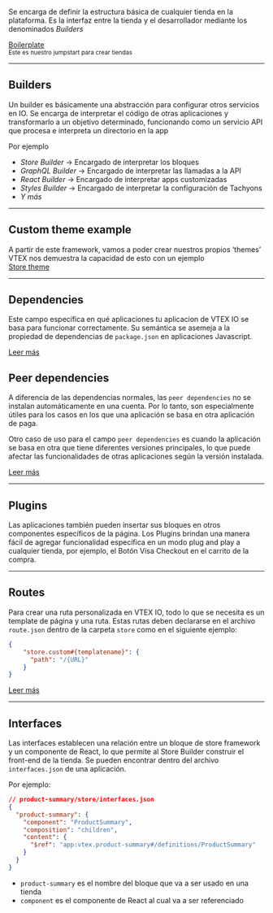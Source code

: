 
Se encarga de definir la estructura básica de cualquier tienda en la plataforma.
Es la interfaz entre la tienda y el desarrollador mediante los denominados _Builders_

[Boilerplate](https://bitbucket.org/summasolutions/vtex-theme-boilerplate)  
<small>Este es nuestro jumpstart para crear tiendas</small>

---

## Builders

Un builder es básicamente una abstracción para configurar otros servicios en IO. Se encarga de interpretar el código de otras aplicaciones y transformarlo a un objetivo determinado, funcionando como un servicio API que procesa e interpreta un directorio en la app

Por ejemplo

- _Store Builder_ -> Encargado de interpretar los bloques
- _GraphQL Builder_ -> Encargado de interpretar las llamadas a la API
- _React Builder_ -> Encargado de interpretar apps customizadas
- _Styles Builder_ -> Encargado de interpretar la configuración de Tachyons
- _Y más_

---

## Custom theme example

A partir de este framework, vamos a poder crear nuestros propios ‘themes’  
VTEX nos demuestra la capacidad de esto con un ejemplo  
[Store theme](https://github.com/vtex-apps/store-theme)

---

## Dependencies

Este campo especifica en qué aplicaciones tu aplicacion de VTEX IO se basa para funcionar correctamente. Su semántica se asemeja a la propiedad de dependencias de `package.json` en aplicaciones Javascript.  

[Leer más](https://developers.vtex.com/vtex-developer-docs/docs/vtex-io-documentation-dependencies)

## Peer dependencies

A diferencia de las dependencias normales, las `peer dependencies` no se instalan automáticamente en una cuenta. Por lo tanto, son especialmente útiles para los casos en los que una aplicación se basa en otra aplicación de paga.

Otro caso de uso para el campo `peer dependencies` es cuando la aplicación se basa en otra que tiene diferentes versiones principales, lo que puede afectar las funcionalidades de otras aplicaciones según la versión instalada.  

[Leer más](https://developers.vtex.com/vtex-developer-docs/docs/vtex-io-documentation-peerdependencies)

---

## Plugins

Las aplicaciones también pueden insertar sus bloques en otros componentes específicos de la página. Los Plugins brindan una manera fácil de agregar funcionalidad específica en un modo plug and play a cualquier tienda, por ejemplo, el Botón Visa Checkout en el carrito de la compra.

---

## Routes

Para crear una ruta personalizada en VTEX IO, todo lo que se necesita es un template de página y una ruta.
Estas rutas deben declararse en el archivo `route.json` dentro de la carpeta `store` como en el siguiente ejemplo:

```json
{
    "store.custom#{templatename}": {
      "path": "/{URL}"
    }
}
```

[Leer más](https://developers.vtex.com/vtex-developer-docs/docs/routes)

---

## Interfaces

Las interfaces establecen una relación entre un bloque de store framework y un componente de React, lo que permite al Store Builder construir el front-end de la tienda. Se pueden encontrar dentro del archivo `interfaces.json` de una aplicación.  

Por ejemplo:

```json
// product-summary/store/interfaces.json
{
  "product-summary": {
    "component": "ProductSummary",
    "composition": "children",
    "content": {
      "$ref": "app:vtex.product-summary#/definitions/ProductSummary"
    }
  }
}
```

- `product-summary` es el nombre del bloque que va a ser usado en una tienda
- `component` es el componente de React al cual va a ser referenciado